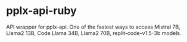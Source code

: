 # pplx-api-ruby
API wrapper for pplx-api. One of the fastest ways to access Mistral 7B, Llama2 13B, Code Llama 34B, Llama2 70B, replit-code-v1.5-3b models.
